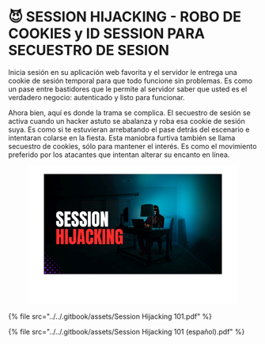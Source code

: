 # 😈 SESSION HIJACKING - ROBO DE COOKIES y ID SESSION PARA SECUESTRO DE SESION

Inicia sesión en su aplicación web favorita y el servidor le entrega una cookie de sesión temporal para que todo funcione sin problemas. Es como un pase entre bastidores que le permite al servidor saber que usted es el verdadero negocio: autenticado y listo para funcionar.

Ahora bien, aquí es donde la trama se complica. El secuestro de sesión se activa cuando un hacker astuto se abalanza y roba esa cookie de sesión suya. Es como si te estuvieran arrebatando el pase detrás del escenario e intentaran colarse en la fiesta. Esta maniobra furtiva también se llama secuestro de cookies, sólo para mantener el interés. Es como el movimiento preferido por los atacantes que intentan alterar su encanto en línea.

<figure><img src="../../.gitbook/assets/Session-Hijacking-101-pdf.png" alt=""><figcaption></figcaption></figure>



{% file src="../../.gitbook/assets/Session Hijacking 101.pdf" %}



{% file src="../../.gitbook/assets/Session Hijacking 101 (español).pdf" %}
